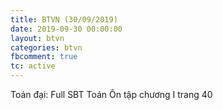 ```yaml
---
title: BTVN (30/09/2019)
date: 2019-09-30 00:00:00
layout: btvn
categories: btvn
fbcomment: true
tc: active
---
```

Toán đại: Full SBT Toán Ôn tập chương I trang 40
